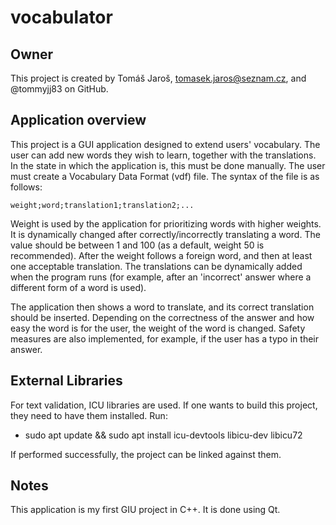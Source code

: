 # vocabulator

## Owner
This project is created by Tomáš Jaroš, tomasek.jaros@seznam.cz, and @tommyjj83 on GitHub.

## Application overview
This project is a GUI application designed to extend users' vocabulary. The user can add new words they wish to learn, together with the translations. In the state in which the application is, this must be done manually. The user must create a Vocabulary Data Format (vdf) file. The syntax of the file is as follows:
```
weight;word;translation1;translation2;...
```
Weight is used by the application for prioritizing words with higher weights. It is dynamically changed after correctly/incorrectly translating a word. The value should be between 1 and 100 (as a default, weight 50 is recommended). After the weight follows a foreign word, and then at least one acceptable translation. The translations can be dynamically added when the program runs (for example, after an 'incorrect' answer where a different form of a word is used).
 
The application then shows a word to translate, and its correct translation should be inserted. Depending on the correctness of the answer and how easy the word is for the user, the weight of the word is changed. Safety measures are also implemented, for example, if the user has a typo in their answer.

## External Libraries
For text validation, ICU libraries are used. If one wants to build this project, they need to have them installed. Run:
 - sudo apt update && sudo apt install icu-devtools libicu-dev libicu72

If performed successfully, the project can be linked against them.

## Notes
This application is my first GIU project in C++. It is done using Qt.
